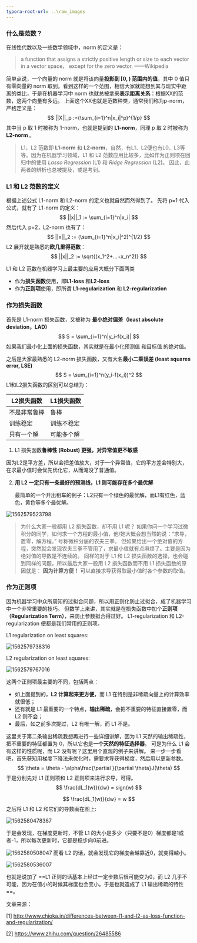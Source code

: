 ```yaml
---
typora-root-url: ..\raw_images
---
```




### 什么是范数？

在线性代数以及一些数学领域中，norm 的定义是：

> a function that assigns a strictly positive length or size to each vector in a vector space， except for the zero vector. ——Wikipedia 

简单点说，一个向量的 norm 就是将该向量**投影到 [0, ) 范围内的值**，其中 0 值只有零向量的 norm 取到。看到这样的一个范围，相信大家就能想到其与现实中距离的类比，于是在机器学习中 norm 也就总被拿来**表示距离关系**：根据XX的范数，这两个向量有多远。 上面这个XX也就是范数种类，通常我们称为p-norm，严格定义是：   
$$
||X||_p :=(\sum_{i=1}^n|x_i|^p)^{1/p}
$$
 其中当 p 取 1 时被称为 1-norm，也就是提到的 **L1-norm**，同理 p 取 2 时被称为 **L2-norm** 。  

> L1，L2 范数即 **L1-norm** 和 **L2-norm**，自然，有L1、L2便也有L0、L3等等。因为在机器学习领域，L1 和 L2 范数应用比较多，比如作为正则项在回归中的使用 *Lasso Regression* (L1) 和 *Ridge Regression* (L2)。 因此，此两者的辨析也总被提及，或是考到。



### L1 和 L2 范数的定义

 根据上述公式 L1-norm 和 L2-norm 的定义也就自然而然得到了。 先将 p=1 代入公式，就有了 L1-norm 的定义：   
$$
||x||_1 := \sum_{i=1}^n|x_i|
$$
 然后代入 p=2，L2-norm 也有了：   
$$
||x||_2 := (\sum_{i=1}^n|x_i|^2)^{1/2}
$$
L2 展开就是熟悉的**欧几里得范数**：   
$$
||x||_2 := \sqrt{(x_1^2+...+x_n^2)}
$$


 L1 和 L2 范数在机器学习上最主要的应用大概分下面两类  

- 作为**损失函数**使用，即**L1-loss** 和**L2-loss**
- 作为**正则项**使用，即所谓 **L1-regularization** 和 **L2-regularization**



### 作为损失函数

首先是 L1-norm 损失函数，又被称为 **最小绝对偏差（least absolute deviation，LAD)**   
$$
S = \sum_{i=1}^n|y_i-f(x_i)|
$$
如果我们最小化上面的损失函数，其实就是在最小化预测值  和目标值  的绝对值。 

之后是大家最熟悉的 L2-norm 损失函数，又有大名**最小二乘误差 (least squares error, LSE)**  
$$
S = \sum_{i=1}^n(y_i-f(x_i))^2
$$
L1和L2损失函数的区别可以总结为：

| L2损失函数   | L1损失函数 |
| ------------ | ---------- |
| 不是非常鲁棒 | 鲁棒       |
| 训练稳定     | 训练不稳定 |
| 只有一个解   | 可能多个解 |

1.  L1 损失函数**鲁棒性 (Robust) 更强，对异常值更不敏感**

   因为L2是平方差，所以会把差值放大，对于一个异常值，它的平方差会特别大，在求最小值时会优先优化它，从而淹没了普通值。

2. **用 L2 一定只有一条最好的预测线，L1 则可能存在多个最优解**

   最简单的一个开出租车的例子：L2只有一个绿色的最优解，而L1有红色，蓝色，黄色等多个最优解。

![1562579523798](C:\Users\j00496872\Desktop\Notes\raw_images\1562579523798.png)

> 为什么大家一般都用 L2 损失函数，却不用 L1 呢？ 如果你问一个学习过微积分的同学，如何求一个方程的最小值，他/她大概会想当然的说：“求导，置零，解方程。” 号称微积分届的农夫三拳。 但如果给出一个绝对值的方程，突然就会发现农夫三拳不管用了，求最小值就有点麻烦了。主要是因为绝对值的导数是不连续的。 同样的对于 L1 和 L2 损失函数的选择，也会碰到同样的问题，所以最后大家一般用 L2 损失函数而不用 L1 损失函数的原因就是： **因为计算方便！** 可以直接求导获得取最小值时各个参数的取值。 



### 作为正则项

因为机器学习中众所周知的过拟合问题，所以用正则化防止过拟合，成了机器学习中一个非常重要的技巧。 但数学上来讲，其实就是在损失函数中加个**正则项（Regularization Term）**，来防止参数拟合得过好。 L1-regularization 和 L2-regularization 便都是我们常用的正则项。

L1 regularization on least squares:

![1562579738316](C:\Users\j00496872\Desktop\Notes\raw_images\1562579738316.png)

L2 regularization on least squares:

![1562579767016](C:\Users\j00496872\Desktop\Notes\raw_images\1562579767016.png)

这两个正则项最主要的不同，包括两点：  

- 如上面提到的，**L2 计算起来更方便**，而 L1 在特别是非稀疏向量上的计算效率就很低；
- 还有就是 L1 最重要的一个特点，**输出稀疏**，会把不重要的特征直接置零，而 L2 则不会；
- 最后，如之前多次提过，L2 有唯一解，而 L1 不是。

这里关于第二条输出稀疏我想再进行一些详细讲解，因为 L1 天然的输出稀疏性，把不重要的特征都置为 0，所以它也是**一个天然的特征选择器**。 可是为什么 L1 会有这样的性质呢，而 L2 没有呢？这里用个直观的例子来讲解。 来一步一步看吧，首先获知用梯度下降法来优化时，需要求导获得梯度，然后用以更新参数。   
$$
\theta = \theta - \alpha\frac{\partial }{\partial \theta}J(\theta)
$$
于是分别先对 L1 正则项和 L2 正则项来进行求导，可得。   
$$
\frac{dL_1(w)}{dw} = sign(w)
$$

$$
\frac{dL_1(w)}{dw} = w
$$
之后将 L1 和 L2 和它们的导数画在图上:  

![1562580478367](C:\Users\j00496872\Desktop\Notes\raw_images\1562580478367.png)

  

于是会发现，在梯度更新时，不管 L1 的大小是多少（只要不是0）梯度都是1或者-1，所以每次更新时，它都是稳步向0前进。

![1562580508047](C:\Users\j00496872\Desktop\Notes\raw_images\1562580508047.png)
而看 L2 的话，就会发现它的梯度会越靠近0，就变得越小。   

![1562580536007](C:\Users\j00496872\Desktop\Notes\raw_images\1562580536007.png)

也就是说加了 ==L1 正则的话基本上经过一定步数后很可能变为0，而 L2 几乎不可能，因为在值小的时候其梯度也会变小。于是也就造成了 L1 输出稀疏的特性==。



文章来源：

[1] http://www.chioka.in/differences-between-l1-and-l2-as-loss-function-and-regularization/

[2] https://www.zhihu.com/question/26485586 

